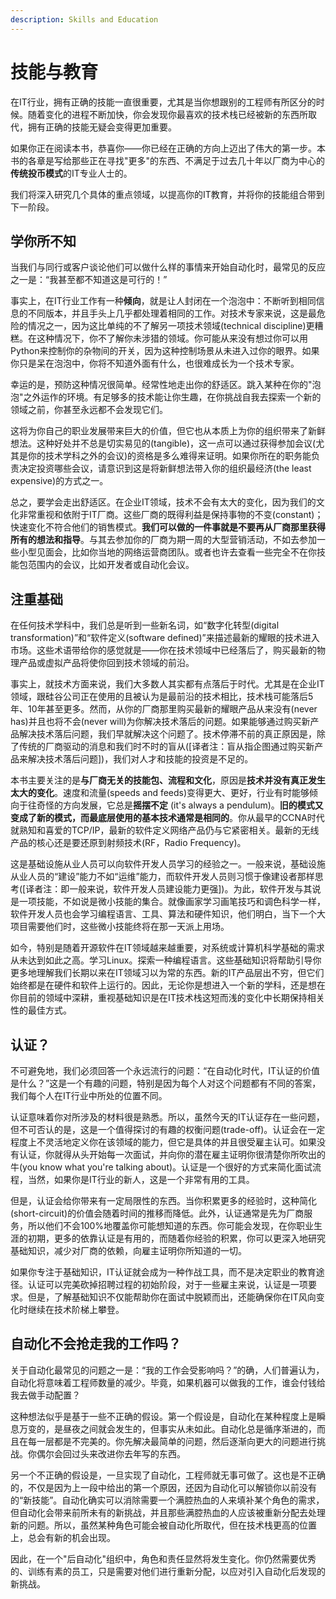 ```yaml
---
description: Skills and Education
---
```


# 技能与教育

在IT行业，拥有正确的技能一直很重要，尤其是当你想跟别的工程师有所区分的时候。随着变化的进程不断加快，你会发现你最喜欢的技术栈已经被新的东西所取代，拥有正确的技能无疑会变得更加重要。

如果你正在阅读本书，恭喜你——你已经在正确的方向上迈出了伟大的第一步。本书的各章是写给那些正在寻找"更多"的东西、不满足于过去几十年以厂商为中心的**传统投币模式**的IT专业人士的。

我们将深入研究几个具体的重点领域，以提高你的IT教育，并将你的技能组合带到下一阶段。

## 学你所不知

当我们与同行或客户谈论他们可以做什么样的事情来开始自动化时，最常见的反应之一是：“我甚至都不知道这是可行的！”

事实上，在IT行业工作有一种**倾向**，就是让人封闭在一个泡泡中：不断听到相同信息的不同版本，并且手头上几乎都处理着相同的工作。对技术专家来说，这是最危险的情况之一，因为这比单纯的不了解另一项技术领域\(technical discipline\)更糟糕。在这种情况下，你不了解你未涉猎的领域。你可能从来没有想过你可以用Python来控制你的杂物间的开关，因为这种控制场景从未进入过你的眼界。如果你只是呆在泡泡中，你将不知道外面有什么，也很难成长为一个技术专家。

幸运的是，预防这种情况很简单。经常性地走出你的舒适区。跳入某种在你的"泡泡"之外运作的环境。有足够多的技术能让你生趣，在你挑战自我去探索一个新的领域之前，你甚至永远都不会发现它们。

这将为你自己的职业发展带来巨大的价值，但它也从本质上为你的组织带来了新鲜想法。这种好处并不总是切实易见的\(tangible\)，这一点可以通过获得参加会议\(尤其是你的技术学科之外的会议\)的资格是多么难得来证明。如果你所在的职务能负责决定投资哪些会议，请意识到这是将新鲜想法带入你的组织最经济\(the least expensive\)的方式之一。

总之，要学会走出舒适区。在企业IT领域，技术不会有太大的变化，因为我们的文化非常重视和依附于IT厂商。这些厂商的既得利益是保持事物的不变\(constant\)；快速变化不符合他们的销售模式。**我们可以做的一件事就是不要再从厂商那里获得所有的想法和指导**。与其去参加你的厂商为期一周的大型营销活动，不如去参加一些小型见面会，比如你当地的网络运营商团队。或者也许去查看一些完全不在你技能包范围内的会议，比如开发者或自动化会议。

## 注重基础

在任何技术学科中，我们总是听到一些新名词，如“数字化转型\(digital transformation\)”和“软件定义\(software defined\)”来描述最新的耀眼的技术进入市场。这些术语带给你的感觉就是——你在技术领域中已经落后了，购买最新的物理产品或虚拟产品将使你回到技术领域的前沿。

事实上，就技术方面来说，我们大多数人其实都有点落后于时代。尤其是在企业IT领域，跟硅谷公司正在使用的且被认为是最前沿的技术相比，技术栈可能落后5年、10年甚至更多。然而，从你的厂商那里购买最新的耀眼产品从来没有\(never has\)并且也将不会\(never will\)为你解决技术落后的问题。如果能够通过购买新产品解决技术落后问题，我们早就解决这个问题了。技术停滞不前的真正原因是，除了传统的厂商驱动的消息和我们时不时的盲从\(\[译者注：盲从指企图通过购买新产品来解决技术落后问题\]\)，我们对人才和技能的投资是不足的。

本书主要关注的是**与厂商无关的技能包、流程和文化**，原因是**技术并没有真正发生太大的变化**。速度和流量\(speeds and feeds\)变得更大、更好，行业有时能够倾向于往奇怪的方向发展，它总是**摇摆不定** \(it's always a pendulum\)。**旧的模式又变成了新的模式，而最底层使用的基本技术通常是相同的**。你从最早的CCNA时代就熟知和喜爱的TCP/IP，最新的软件定义网络产品仍与它紧密相关。最新的无线产品的核心还是要还原到射频技术\(RF，Radio Frequency\)。

这是基础设施从业人员可以向软件开发人员学习的经验之一。一般来说，基础设施从业人员的“建设”能力不如“运维”能力，而软件开发人员则习惯于像建设者那样思考\(\[译者注：即一般来说，软件开发人员建设能力更强\]\)。为此，软件开发与其说是一项技能，不如说是微小技能的集合。就像画家学习画笔技巧和调色科学一样，软件开发人员也会学习编程语言、工具、算法和硬件知识，他们明白，当下一个大项目需要他们时，这些微小技能终将在那一天派上用场。

如今，特别是随着开源软件在IT领域越来越重要，对系统或计算机科学基础的需求从未达到如此之高。学习Linux。探索一种编程语言。这些基础知识将帮助引导你更多地理解我们长期以来在IT领域习以为常的东西。新的IT产品层出不穷，但它们始终都是在硬件和软件上运行的。因此，无论你是想进入一个新的学科，还是想在你目前的领域中深耕，重视基础知识是在IT技术栈这短而浅的变化中长期保持相关性的最佳方式。

## 认证？

不可避免地，我们必须回答一个永远流行的问题：“在自动化时代，IT认证的价值是什么？”这是一个有趣的问题，特别是因为每个人对这个问题都有不同的答案，我们每个人在IT行业中所处的位置不同。

认证意味着你对所涉及的材料很是熟悉。所以，虽然今天的IT认证存在一些问题，但不可否认的是，这是一个值得探讨的有趣的权衡问题\(trade-off\)。认证会在一定程度上不灵活地定义你在该领域的能力，但它是具体的并且很受雇主认可。如果没有认证，你就得从头开始每一次面试，并向你的潜在雇主证明你很清楚你所吹出的牛\(you know what you're talking about\)。认证是一个很好的方式来简化面试流程，当然，如果你是IT行业的新人，这是一个非常有用的工具。

但是，认证会给你带来有一定局限性的东西。当你积累更多的经验时，这种简化\(short-circuit\)的价值会随着时间的推移而降低。此外，认证通常是先为厂商服务，所以他们不会100%地覆盖你可能想知道的东西。你可能会发现，在你职业生涯的初期，更多的依靠认证是有用的，而随着你经验的积累，你可以更深入地研究基础知识，减少对厂商的依赖，向雇主证明你所知道的一切。

如果你专注于基础知识，IT认证就会成为一种作战工具，而不是决定职业的教育途径。认证可以完美砍掉招聘过程的初始阶段，对于一些雇主来说，认证是一项要求。但是，了解基础知识不仅能帮助你在面试中脱颖而出，还能确保你在IT风向变化时继续在技术阶梯上攀登。

## 自动化不会抢走我的工作吗？

关于自动化最常见的问题之一是：“我的工作会受影响吗？”的确，人们普遍认为，自动化将意味着工程师数量的减少。毕竟，如果机器可以做我的工作，谁会付钱给我去做手动配置？

这种想法似乎是基于一些不正确的假设。第一个假设是，自动化在某种程度上是瞬息万变的，是昼夜之间就会发生的，但事实从未如此。自动化总是循序渐进的，而且在每一层都是不完美的。你先解决最简单的问题，然后逐渐向更大的问题进行挑战。你偶尔会回过头来改进你去年写的东西。

另一个不正确的假设是，一旦实现了自动化，工程师就无事可做了。这也是不正确的，不仅是因为上一段中给出的第一个原因，还因为自动化可以解锁你以前没有的“新技能”。自动化确实可以消除需要一个满腔热血的人来填补某个角色的需求，但自动化会带来前所未有的新挑战，并且那些满腔热血的人应该被重新分配去处理新的问题。所以，虽然某种角色可能会被自动化所取代，但在技术栈更高的位置上，总会有新的机会出现。

因此，在一个"后自动化"组织中，角色和责任显然将发生变化。你仍然需要优秀的、训练有素的员工，只是需要对他们进行重新分配，以应对引入自动化后发现的新挑战。

